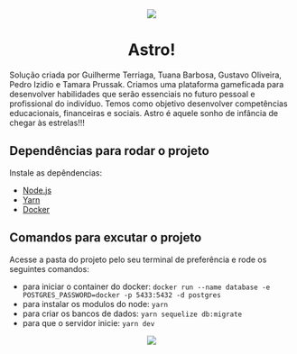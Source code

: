 <div align="center">
<img src= "https://raw.githubusercontent.com/GuilhermeTerriaga/time-90-HackatonCCR/main/ReadmeImages/Caminho%201801.svg">
</div>
<h1 align="center">Astro!</h1>

Solução criada por Guilherme Terriaga, Tuana Barbosa, Gustavo Oliveira, Pedro Izidio e Tamara Prussak. Criamos uma plataforma gameficada para desenvolver habilidades que serão essenciais no futuro pessoal e profissional do indivíduo. Temos como objetivo desenvolver competências educacionais, financeiras e sociais. Astro é aquele sonho de infância de chegar às estrelas!!!

## Dependências para rodar o projeto
Instale as depêndencias:
* <a href="https://nodejs.org/">Node.js</a>
* <a href="https://yarnpkg.com/">Yarn</a>
* <a href="https://www.docker.com/">Docker</a>

## Comandos para excutar o projeto
Acesse a pasta do projeto pelo seu terminal de preferência e rode os seguintes comandos:
* para iniciar o container do docker: ```docker run --name database -e POSTGRES_PASSWORD=docker -p 5433:5432 -d postgres```
* para instalar os modulos do node: ```yarn```
* para criar os bancos de dados: ```yarn sequelize db:migrate```
* para que o servidor inicie: ```yarn dev```
<div align="center">
<img src= "https://raw.githubusercontent.com/GuilhermeTerriaga/time-90-HackatonCCR/main/ReadmeImages/Web%201920%20%E2%80%93%202/Componente%204%20%E2%80%93%201.svg">
</div>
